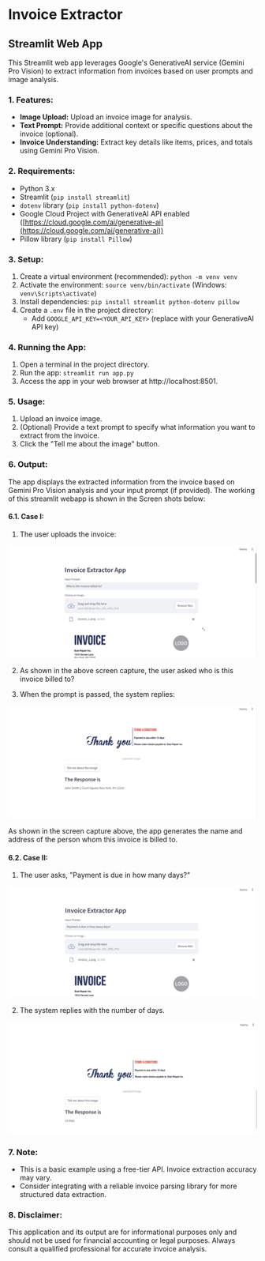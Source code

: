 # Invoice Extractor
## Streamlit Web App

This Streamlit web app leverages Google's GenerativeAI service (Gemini Pro Vision) to extract information from invoices based on user prompts and image analysis.

### 1. Features:

- **Image Upload:** Upload an invoice image for analysis.
- **Text Prompt:** Provide additional context or specific questions about the invoice (optional).
- **Invoice Understanding:** Extract key details like items, prices, and totals using Gemini Pro Vision.

### 2. Requirements:

- Python 3.x
- Streamlit (`pip install streamlit`)
- `dotenv` library (`pip install python-dotenv`)
- Google Cloud Project with GenerativeAI API enabled ([https://cloud.google.com/ai/generative-ai](https://cloud.google.com/ai/generative-ai))
- Pillow library (`pip install Pillow`)

### 3. Setup:

1. Create a virtual environment (recommended): `python -m venv venv`
2. Activate the environment: `source venv/bin/activate` (Windows: `venv\Scripts\activate`)
3. Install dependencies: `pip install streamlit python-dotenv pillow`
4. Create a `.env` file in the project directory:
   - Add `GOOGLE_API_KEY=<YOUR_API_KEY>` (replace with your GenerativeAI API key)

### 4. Running the App:

1. Open a terminal in the project directory.
2. Run the app: `streamlit run app.py`
3. Access the app in your web browser at http://localhost:8501.

### 5. Usage:

1. Upload an invoice image.
2. (Optional) Provide a text prompt to specify what information you want to extract from the invoice.
3. Click the "Tell me about the image" button.

### 6. Output:

The app displays the extracted information from the invoice based on Gemini Pro Vision analysis and your input prompt (if provided). The working of this streamlit webapp is shown in the Screen shots below:  

#### 6.1. Case I:  

1. The user uploads the invoice:  

![invioce 1 uploaded](screen_capture/invoice_1_1.png)    
    
2. As shown in the above screen capture, the user asked who is this invoice billed to?  

3. When the prompt is passed, the system replies:  
   
![person billed](screen_capture/invoice_1_3.png)    

As shown in the screen capture above, the app generates the name and address of the person whom this invoice is billed to.  

#### 6.2. Case II:  

1. The user asks, "Payment is due in how many days?"  

![Payment timeline](screen_capture/invoice_1_4.png)    

2. The system replies with the number of days.  

![number of days](screen_capture/invoice_1_5.png)


### 7. Note:

- This is a basic example using a free-tier API. Invoice extraction accuracy may vary.
- Consider integrating with a reliable invoice parsing library for more structured data extraction.

### 8. Disclaimer:

This application and its output are for informational purposes only and should not be used for financial accounting or legal purposes. Always consult a qualified professional for accurate invoice analysis.
